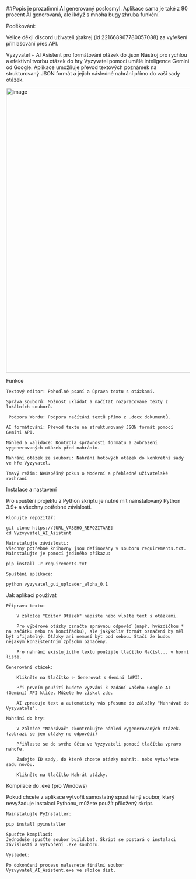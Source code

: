 ##Popis je prozatimní AI generovaný poslosmyl. Aplikace sama je také z 90 procent AI generovaná, ale ikdyž s mnoha bugy zhruba funkční. 

Poděkování:

Velice děkji discord uživateli @akrej (id 221668967780057088) za vyřešení přihlašování přes API. 

Vyzyvatel + AI Asistent pro formátování otázek do .json 
Nástroj pro rychlou a efektivní tvorbu otázek do hry Vyzyvatel pomocí umělé inteligence Gemini od Google. Aplikace umožňuje převod textových poznámek na strukturovaný JSON formát a jejich následné nahrání přímo do vaší sady otázek.

<img width="945" height="778" alt="image" src="https://github.com/user-attachments/assets/a13de119-8b3e-4ae0-979d-06042cbc0aa7" />



Funkce 

    Textový editor: Pohodlné psaní a úprava textu s otázkami.

    Správa souborů: Možnost ukládat a načítat rozpracované texty z lokálních souborů.

     Podpora Wordu: Podpora načítání textů přímo z .docx dokumentů.

    AI formátování: Převod textu na strukturovaný JSON formát pomocí Gemini API.

    Náhled a validace: Kontrola správnosti formátu a Zobrazení vygenerovaných otázek před nahráním.

    Nahrání otázek ze souboru: Nahrání hotových otázek do konkrétní sady ve hře Vyzyvatel.

    Tmavý režim: Neúspěšný pokus o Moderní a přehledné uživatelské rozhraní

Instalace a nastavení

Pro spuštění projektu z Python skriptu je nutné mít nainstalovaný Python 3.9+ a všechny potřebné závislosti.

    Klonujte repozitář:

    git clone https://[URL_VASEHO_REPOZITARE]
    cd Vyzvyvatel_AI_Asistent

    Nainstalujte závislosti:
    Všechny potřebné knihovny jsou definovány v souboru requirements.txt. Nainstalujte je pomocí jediného příkazu:

    pip install -r requirements.txt

    Spuštění aplikace:

    python vyzyvatel_gui_uploader_alpha_0.1

Jak aplikaci používat

    Příprava textu:

        V záložce "Editor Otázek" napište nebo vložte text s otázkami.

        Pro výběrové otázky označte správnou odpověď (např. hvězdičkou * na začátku nebo na konciřádku), ale jakýkoliv formát označení by měl být přijatelný. Otázky ani nemusí být pod sebou. Stačí že budou nějakým konzistentním způsobm označeny.

        Pro nahrání existujícího textu použijte tlačítko Načíst... v horní liště.

    Generování otázek:

        Klikněte na tlačítko ✨ Generovat s Gemini (API).

        Při prvním použití budete vyzváni k zadání vašeho Google AI (Gemini) API klíče. Můžete ho získat zde.

        AI zpracuje text a automaticky vás přesune do záložky "Nahrávač do Vyzyvatele".

    Nahrání do hry:

        V záložce "Nahrávač" zkontrolujte náhled vygenerovaných otázek.(zobrazi se jen otázky ne odpovědi)

        Přihlaste se do svého účtu ve Vyzyvateli pomocí tlačítka vpravo nahoře.

        Zadejte ID sady, do které chcete otázky nahrát. nebo vytvořete sadu novou. 

        Klikněte na tlačítko Nahrát otázky.

Kompilace do .exe (pro Windows)

Pokud chcete z aplikace vytvořit samostatný spustitelný soubor, který nevyžaduje instalaci Pythonu, můžete použít přiložený skript.

    Nainstalujte PyInstaller:

    pip install pyinstaller

    Spusťte kompilaci:
    Jednoduše spusťte soubor build.bat. Skript se postará o instalaci závislostí a vytvoření .exe souboru.

    Výsledek:

    Po dokončení procesu naleznete finální soubor Vyzvyvatel_AI_Asistent.exe ve složce dist.



